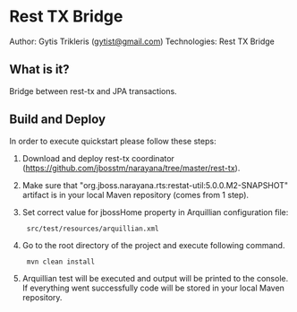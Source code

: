 Rest TX Bridge
======================================================
Author: Gytis Trikleris (gytist@gmail.com)
Technologies: Rest TX Bridge

What is it?
-----------
Bridge between rest-tx and JPA transactions.

Build and Deploy
-------------------------

In order to execute quickstart please follow these steps:

1. Download and deploy rest-tx coordinator (https://github.com/jbosstm/narayana/tree/master/rest-tx).

2. Make sure that "org.jboss.narayana.rts:restat-util:5.0.0.M2-SNAPSHOT" artifact is in your local Maven repository (comes from 1 step).

3. Set correct value for jbossHome property in Arquillian configuration file:

        src/test/resources/arquillian.xml
		
4. Go to the root directory of the project and execute following command.

        mvn clean install

5. Arquillian test will be executed and output will be printed to the console. If everything went successfully code will be stored in your local Maven repository.